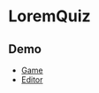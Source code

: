 # LoremQuiz
## Demo
* [Game](http://lorem-quiz.surge.sh)
* [Editor](http://marlo.c0.pl/QuestionManager)
